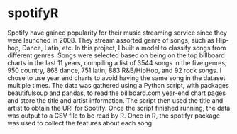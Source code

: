 # spotifyR

Spotify have gained popularity for their music streaming service since they were launched in 2008. They stream assorted genre of songs, such as Hip-hop, Dance, Latin, etc. In this project, I built a model to classify songs from different genres. Songs were selected based on being on the top billboard charts in the last 11 years, compiling a list of 3544 songs in the five genres; 950 country, 868 dance, 751 latin, 883 R&B/HipHop, and 92 rock songs. I chose to use year end charts to avoid having the same song in the dataset multiple times. The data was gathered using a Python script, with packages beautifulsoup and pandas, to read the billboard.com year-end chart pages and store the title and artist information. The script then used the title and artist to obtain the URI for Spotify. Once the script finished running, the data was output to a CSV file to be read by R. Once in R, the spotifyr package was used to collect the features about each song. 
